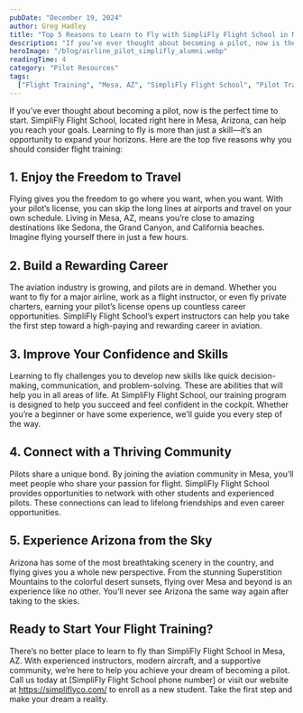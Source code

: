 ```yaml
---
pubDate: "December 19, 2024"
author: Greg Hadley
title: "Top 5 Reasons to Learn to Fly with SimpliFly Flight School in Mesa, AZ"
description: "If you’ve ever thought about becoming a pilot, now is the perfect time to start. SimpliFly Flight School, located right here in Mesa, Arizona, can help you reach your goals. Learning to fly is more than just a skill—it’s an opportunity to expand your horizons."
heroImage: "/blog/airline_pilot_simplifly_alumni.webp"
readingTime: 4
category: "Pilot Resources"
tags:
  ["Flight Training", "Mesa, AZ", "SimpliFly Flight School", "Pilot Training"]
---
```


If you’ve ever thought about becoming a pilot, now is the perfect time to start. SimpliFly Flight School, located right here in Mesa, Arizona, can help you reach your goals. Learning to fly is more than just a skill—it’s an opportunity to expand your horizons. Here are the top five reasons why you should consider flight training:

## 1. Enjoy the Freedom to Travel

Flying gives you the freedom to go where you want, when you want. With your pilot’s license, you can skip the long lines at airports and travel on your own schedule. Living in Mesa, AZ, means you’re close to amazing destinations like Sedona, the Grand Canyon, and California beaches. Imagine flying yourself there in just a few hours.

## 2. Build a Rewarding Career

The aviation industry is growing, and pilots are in demand. Whether you want to fly for a major airline, work as a flight instructor, or even fly private charters, earning your pilot’s license opens up countless career opportunities. SimpliFly Flight School’s expert instructors can help you take the first step toward a high-paying and rewarding career in aviation.

## 3. Improve Your Confidence and Skills

Learning to fly challenges you to develop new skills like quick decision-making, communication, and problem-solving. These are abilities that will help you in all areas of life. At SimpliFly Flight School, our training program is designed to help you succeed and feel confident in the cockpit. Whether you’re a beginner or have some experience, we’ll guide you every step of the way.

## 4. Connect with a Thriving Community

Pilots share a unique bond. By joining the aviation community in Mesa, you’ll meet people who share your passion for flight. SimpliFly Flight School provides opportunities to network with other students and experienced pilots. These connections can lead to lifelong friendships and even career opportunities.

## 5. Experience Arizona from the Sky

Arizona has some of the most breathtaking scenery in the country, and flying gives you a whole new perspective. From the stunning Superstition Mountains to the colorful desert sunsets, flying over Mesa and beyond is an experience like no other. You’ll never see Arizona the same way again after taking to the skies.

## Ready to Start Your Flight Training?

There’s no better place to learn to fly than SimpliFly Flight School in Mesa, AZ. With experienced instructors, modern aircraft, and a supportive community, we’re here to help you achieve your dream of becoming a pilot. Call us today at [SimpliFly Flight School phone number] or visit our website at <https://simpliflyco.com/> to enroll as a new student. Take the first step and make your dream a reality.
